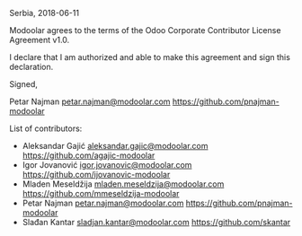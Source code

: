 Serbia, 2018-06-11

Modoolar agrees to the terms of the Odoo Corporate Contributor License
Agreement v1.0.

I declare that I am authorized and able to make this agreement and sign this
declaration.

Signed,

Petar Najman petar.najman@modoolar.com https://github.com/pnajman-modoolar

List of contributors:

- Aleksandar Gajić aleksandar.gajic@modoolar.com https://github.com/agajic-modoolar
- Igor Jovanović igor.jovanovic@modoolar.com https://github.com/ijovanovic-modoolar
- Mladen Meseldžija mladen.meseldzija@modoolar.com https://github.com/mmeseldzija-modoolar
- Petar Najman petar.najman@modoolar.com https://github.com/pnajman-modoolar
- Slađan Kantar sladjan.kantar@modoolar.com https://github.com/skantar
